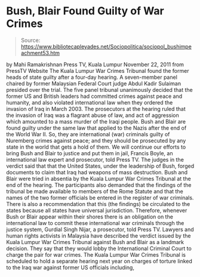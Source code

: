 # Bush, Blair Found Guilty of War Crimes

> Source: https://www.bibliotecapleyades.net/Sociopolitica/sociopol_bushimpeachment53.htm

by Mahi Ramakrishnan
Press TV, Kuala Lumpur
November 22, 2011
from
PressTV Website
The Kuala Lumpur War Crimes Tribunal found the former heads of state guilty
after a four-day hearing.
A seven-member panel chaired by former Malaysian
Federal Court judge Abdul Kadir Sulaiman presided over the trial.
The five panel tribunal unanimously decided that the former US and British
leaders had committed crimes against peace and humanity, and also violated
international law when they ordered the invasion of Iraq in March 2003.
The prosecutors at the hearing ruled that the invasion of Iraq was a
flagrant abuse of law, and act of aggression which amounted to a mass murder
of the Iraqi people.
Bush and Blair are found guilty under the
same law that applied to the Nazis after the end of the World War II.
So, they are international (war) criminals guilty of Nuremberg crimes
against peace; and they should be prosecuted by any state in the world
that gets a hold of them.
We will continue our efforts to bring Bush
and Blair to justice and put them in jail, Francis Boyle, an
international law expert and prosecutor, told Press TV.
The judges in the verdict said that that the
United States, under the leadership of Bush, forged documents to claim that
Iraq had weapons of mass destruction.
Bush and Blair were tried in absentia by the
Kuala Lumpur War
Crimes Tribunal at the end of the hearing.
The participants also demanded that the findings
of the tribunal be made available to members of the Rome Statute and that
the names of the two former officials be entered in the register of war
criminals.
There is also a recommendation that this
(the findings) be circulated to the states because all states have
universal jurisdiction. Therefore, whenever Bush or Blair appear within
their shores there is an obligation on the international law to commit
these international war criminals through the justice system, Gurdial
Singh Nijar, a prosecutor, told Press TV.
Lawyers and human rights activists in Malaysia
have described the verdict issued by the Kuala Lumpur War Crimes Tribunal
against Bush and Blair as a landmark decision.
They say that they would lobby the
International Criminal Court to charge
the pair for war crimes.
The Kuala Lumpur War Crimes Tribunal is scheduled to hold a separate hearing
next year on charges of torture linked to the Iraq war against former US
officials including,
